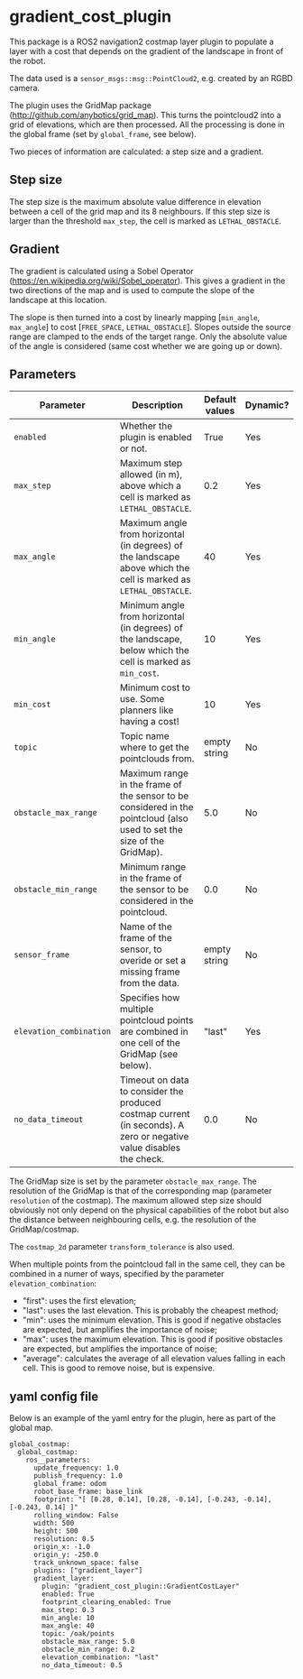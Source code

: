 # gradient_cost_plugin

This package is a ROS2 navigation2 costmap layer plugin to populate a layer with a cost that depends on the gradient of the landscape in front of the robot.

The data used is a `sensor_msgs::msg::PointCloud2`, e.g. created by an RGBD camera.

The plugin uses the GridMap package (http://github.com/anybotics/grid_map).  This turns the pointcloud2 into a grid of elevations, which are then processed.  All the processing is done in the global frame (set by `global_frame`, see below).

Two pieces of information are calculated: a step size and a gradient.

## Step size

The step size is the maximum absolute value difference in elevation between a cell of the grid map and its 8 neighbours.  If this step size is larger than the threshold `max_step`, the cell is marked as `LETHAL_OBSTACLE`.

## Gradient

The gradient is calculated using a Sobel Operator (https://en.wikipedia.org/wiki/Sobel_operator).  This gives a gradient in the two directions of the map and is used to compute the slope of the landscape at this location.

The slope is then turned into a cost by linearly mapping [`min_angle`, `max_angle`] to cost [`FREE_SPACE`, `LETHAL_OBSTACLE`].  Slopes outside the source range are clamped to the ends of the target range.  Only the absolute value of the angle is considered (same cost whether we are going up or down).

## Parameters

| Parameter | Description | Default values | Dynamic? |
|-----------|-------------|----------------|----------|
| `enabled` | Whether the plugin is enabled or not. | True | Yes |
| `max_step` | Maximum step allowed (in m), above which a cell is marked as `LETHAL_OBSTACLE`. | 0.2 | Yes |
| `max_angle` | Maximum angle from horizontal (in degrees) of the landscape above which the cell is marked as `LETHAL_OBSTACLE`. | 40 | Yes |
| `min_angle` | Minimum angle from horizontal (in degrees) of the landscape, below which the cell is marked as `min_cost`. | 10 | Yes |
| `min_cost` | Minimum cost to use.  Some planners like having a cost! | 10 | Yes |
| `topic` | Topic name where to get the pointclouds from. | empty string | No |
| `obstacle_max_range` | Maximum range in the frame of the sensor to be considered in the pointcloud (also used to set the size of the GridMap). | 5.0 | No |
| `obstacle_min_range` | Minimum range in the frame of the sensor to be considered in the pointcloud. | 0.0 | No |
| `sensor_frame` | Name of the frame of the sensor, to overide or set a missing frame from the data. | empty string | No |
| `elevation_combination` | Specifies how multiple pointcloud points are combined in one cell of the GridMap (see below). | "last" | Yes |
| `no_data_timeout` | Timeout on data to consider the produced costmap current (in seconds).  A zero or negative value disables the check. | 0.0 | No |

The GridMap size is set by the parameter `obstacle_max_range`.  The resolution of the GridMap is that of the corresponding map (parameter `resolution` of the costmap).  The maximum allowed step size should obviously not only depend on the physical capabilities of the robot but also the distance between neighbouring cells, e.g. the resolution of the GridMap/costmap.

The `costmap_2d` parameter `transform_tolerance` is also used.

When multiple points from the pointcloud fall in the same cell, they can be combined in a numer of ways, specified by the parameter `elevation_combination`:

- "first": uses the first elevation;
- "last": uses the last elevation.  This is probably the cheapest method;
- "min": uses the minimum elevation.  This is good if negative obstacles are expected, but amplifies the importance of noise;
- "max": uses the maximum elevation.  This is good if positive obstacles are expected, but amplifies the importance of noise;
- "average": calculates the average of all elevation values falling in each cell.  This is good to remove noise, but is expensive.

## yaml config file

Below is an example of the yaml entry for the plugin, here as part of the global map.

```
global_costmap:
  global_costmap:
    ros__parameters:
      update_frequency: 1.0
      publish_frequency: 1.0
      global_frame: odom
      robot_base_frame: base_link
      footprint: "[ [0.28, 0.14], [0.28, -0.14], [-0.243, -0.14], [-0.243, 0.14] ]"
      rolling_window: False
      width: 500
      height: 500
      resolution: 0.5
      origin_x: -1.0
      origin_y: -250.0
      track_unknown_space: false
      plugins: ["gradient_layer"]
      gradient_layer:
        plugin: "gradient_cost_plugin::GradientCostLayer"
        enabled: True
        footprint_clearing_enabled: True
        max_step: 0.3
        min_angle: 10
        max_angle: 40
        topic: /oak/points
        obstacle_max_range: 5.0
        obstacle_min_range: 0.2
        elevation_combination: "last"
        no_data_timeout: 0.5
```
